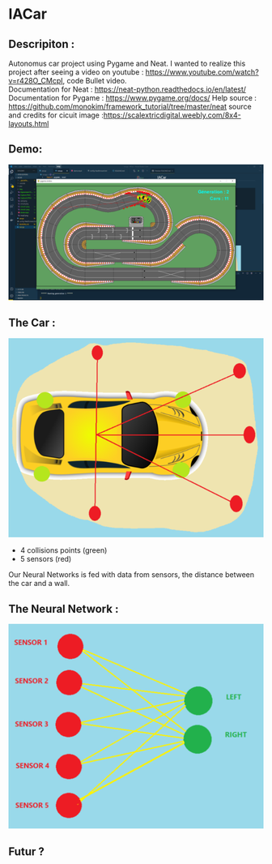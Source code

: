 # IACar

## Descripiton :

Autonomus car project using Pygame and Neat.
I wanted to realize this project after seeing a video on youtube : https://www.youtube.com/watch?v=r428O_CMcpI, code Bullet video.\
Documentation for Neat : https://neat-python.readthedocs.io/en/latest/ 
Documentation for Pygame : https://www.pygame.org/docs/ 
Help source : https://github.com/monokim/framework_tutorial/tree/master/neat
source and credits for cicuit image :https://scalextricdigital.weebly.com/8x4-layouts.html
    
## Demo:
[![SC2 Video](img/Capture33.PNG)](https://youtu.be/jd-JJ45a4Nw)


## The Car :
![alt text](img/Capture.PNG)

*   4 collisions points (green)
*   5 sensors (red)

Our Neural Networks is fed with data from sensors, the distance between the car and a wall.

## The Neural Network :
![alt text](img/Capture2.PNG)

## Futur ?
